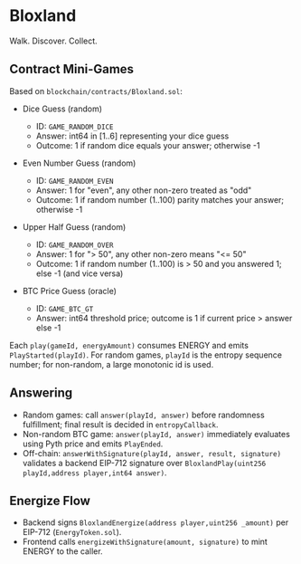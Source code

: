 # Bloxland

Walk. Discover. Collect.

## Contract Mini-Games

Based on `blockchain/contracts/Bloxland.sol`:

- Dice Guess (random)
  - ID: `GAME_RANDOM_DICE`
  - Answer: int64 in [1..6] representing your dice guess
  - Outcome: 1 if random dice equals your answer; otherwise -1

- Even Number Guess (random)
  - ID: `GAME_RANDOM_EVEN`
  - Answer: 1 for "even", any other non-zero treated as "odd"
  - Outcome: 1 if random number (1..100) parity matches your answer; otherwise -1

- Upper Half Guess (random)
  - ID: `GAME_RANDOM_OVER`
  - Answer: 1 for "> 50", any other non-zero means "<= 50"
  - Outcome: 1 if random number (1..100) is > 50 and you answered 1; else -1 (and vice versa)

- BTC Price Guess (oracle)
  - ID: `GAME_BTC_GT`
  - Answer: int64 threshold price; outcome is 1 if current price > answer else -1

Each `play(gameId, energyAmount)` consumes ENERGY and emits `PlayStarted(playId)`. For random games, `playId` is the entropy sequence number; for non-random, a large monotonic id is used.

## Answering

- Random games: call `answer(playId, answer)` before randomness fulfillment; final result is decided in `entropyCallback`.
- Non-random BTC game: `answer(playId, answer)` immediately evaluates using Pyth price and emits `PlayEnded`.
- Off-chain: `answerWithSignature(playId, answer, result, signature)` validates a backend EIP-712 signature over `BloxlandPlay(uint256 playId,address player,int64 answer)`.

## Energize Flow

- Backend signs `BloxlandEnergize(address player,uint256 _amount)` per EIP-712 (`EnergyToken.sol`).
- Frontend calls `energizeWithSignature(amount, signature)` to mint ENERGY to the caller.


